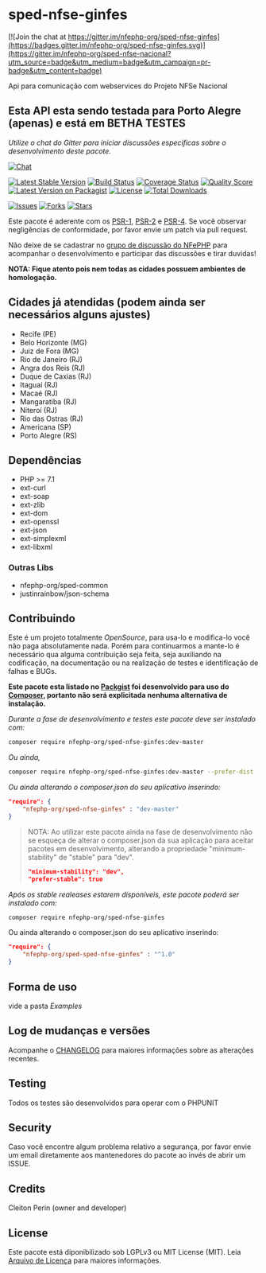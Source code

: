 # sped-nfse-ginfes

[![Join the chat at https://gitter.im/nfephp-org/sped-nfse-ginfes](https://badges.gitter.im/nfephp-org/sped-nfse-ginfes.svg)](https://gitter.im/nfephp-org/sped-nfse-nacional?utm_source=badge&utm_medium=badge&utm_campaign=pr-badge&utm_content=badge)

Api para comunicação com webservices do Projeto NFSe Nacional

## Esta API esta sendo testada para Porto Alegre (apenas) e está em BETHA TESTES

*Utilize o chat do Gitter para iniciar discussões especificas sobre o desenvolvimento deste pacote.*

[![Chat][ico-gitter]][link-gitter]

[![Latest Stable Version][ico-stable]][link-packagist]
[![Build Status][ico-travis]][link-travis]
[![Coverage Status][ico-scrutinizer]][link-scrutinizer]
[![Quality Score][ico-code-quality]][link-code-quality]
[![Latest Version on Packagist][ico-version]][link-packagist]
[![License][ico-license]][link-packagist]
[![Total Downloads][ico-downloads]][link-downloads]

[![Issues][ico-issues]][link-issues]
[![Forks][ico-forks]][link-forks]
[![Stars][ico-stars]][link-stars]

Este pacote é aderente com os [PSR-1], [PSR-2] e [PSR-4]. Se você observar negligências de conformidade, por favor envie um patch via pull request.

[PSR-1]: https://github.com/php-fig/fig-standards/blob/master/accepted/PSR-1-basic-coding-standard.md
[PSR-2]: https://github.com/php-fig/fig-standards/blob/master/accepted/PSR-2-coding-style-guide.md
[PSR-4]: https://github.com/php-fig/fig-standards/blob/master/accepted/PSR-4-autoloader.md

Não deixe de se cadastrar no [grupo de discussão do NFePHP](http://groups.google.com/group/nfephp) para acompanhar o desenvolvimento e participar das discussões e tirar duvidas!

**NOTA: Fique atento pois nem todas as cidades possuem ambientes de homologação.**

## Cidades já atendidas (podem ainda ser necessários alguns ajustes)

- Recife (PE)
- Belo Horizonte (MG)
- Juiz de Fora (MG)
- Rio de Janeiro (RJ)
- Angra dos Reis (RJ)
- Duque de Caxias (RJ)
- Itaguaí (RJ)
- Macaé (RJ)
- Mangaratiba (RJ)
- Niteroí (RJ)
- Rio das Ostras (RJ)
- Americana (SP)
- Porto Alegre (RS)

## Dependências

- PHP >= 7.1
- ext-curl
- ext-soap
- ext-zlib
- ext-dom
- ext-openssl
- ext-json
- ext-simplexml
- ext-libxml

### Outras Libs

- nfephp-org/sped-common
- justinrainbow/json-schema

## Contribuindo
Este é um projeto totalmente *OpenSource*, para usa-lo e modifica-lo você não paga absolutamente nada. Porém para continuarmos a mante-lo é necessário qua alguma contribuição seja feita, seja auxiliando na codificação, na documentação ou na realização de testes e identificação de falhas e BUGs.

**Este pacote esta listado no [Packgist](https://packagist.org/) foi desenvolvido para uso do [Composer](https://getcomposer.org/), portanto não será explicitada nenhuma alternativa de instalação.**

*Durante a fase de desenvolvimento e testes este pacote deve ser instalado com:*
```bash
composer require nfephp-org/sped-nfse-ginfes:dev-master
```

*Ou ainda,*
```bash
composer require nfephp-org/sped-nfse-ginfes:dev-master --prefer-dist
```

*Ou ainda alterando o composer.json do seu aplicativo inserindo:*
```json
"require": {
    "nfephp-org/sped-nfse-ginfes" : "dev-master"
}
```

> NOTA: Ao utilizar este pacote ainda na fase de desenvolvimento não se esqueça de alterar o composer.json da sua aplicação para aceitar pacotes em desenvolvimento, alterando a propriedade "minimum-stability" de "stable" para "dev".
> ```json
> "minimum-stability": "dev",
> "prefer-stable": true
> ```

*Após os stable realeases estarem disponíveis, este pacote poderá ser instalado com:*
```bash
composer require nfephp-org/sped-nfse-ginfes
```
Ou ainda alterando o composer.json do seu aplicativo inserindo:
```json
"require": {
    "nfephp-org/sped-sped-nfse-ginfes" : "^1.0"
}
```

## Forma de uso
vide a pasta *Examples*

## Log de mudanças e versões
Acompanhe o [CHANGELOG](CHANGELOG.md) para maiores informações sobre as alterações recentes.

## Testing

Todos os testes são desenvolvidos para operar com o PHPUNIT

## Security

Caso você encontre algum problema relativo a segurança, por favor envie um email diretamente aos mantenedores do pacote ao invés de abrir um ISSUE.

## Credits

Cleiton Perin (owner and developer)

## License

Este pacote está diponibilizado sob LGPLv3 ou MIT License (MIT). Leia  [Arquivo de Licença](LICENSE.md) para maiores informações.


[ico-stable]: https://poser.pugx.org/nfephp-org/sped-nfse-ginfes/version
[ico-stars]: https://img.shields.io/github/stars/nfephp-org/sped-nfse-ginfes.svg?style=flat-square
[ico-forks]: https://img.shields.io/github/forks/nfephp-org/sped-nfse-ginfes.svg?style=flat-square
[ico-issues]: https://img.shields.io/github/issues/nfephp-org/sped-nfse-ginfes.svg?style=flat-square
[ico-travis]: https://img.shields.io/travis/nfephp-org/sped-nfse-ginfes/master.svg?style=flat-square
[ico-scrutinizer]: https://img.shields.io/scrutinizer/coverage/g/nfephp-org/sped-nfse-ginfes.svg?style=flat-square
[ico-code-quality]: https://img.shields.io/scrutinizer/g/nfephp-org/sped-nfse-ginfes.svg?style=flat-square
[ico-downloads]: https://img.shields.io/packagist/dt/nfephp-org/sped-nfse-ginfes.svg?style=flat-square
[ico-version]: https://img.shields.io/packagist/v/nfephp-org/sped-nfse-ginfes.svg?style=flat-square
[ico-license]: https://poser.pugx.org/nfephp-org/nfephp/license.svg?style=flat-square
[ico-gitter]: https://img.shields.io/badge/GITTER-4%20users%20online-green.svg?style=flat-square

[link-packagist]: https://packagist.org/packages/nfephp-org/sped-nfse-ginfes
[link-travis]: https://travis-ci.org/nfephp-org/sped-nfse-ginfes
[link-scrutinizer]: https://scrutinizer-ci.com/g/nfephp-org/sped-nfse-ginfes/code-structure
[link-code-quality]: https://scrutinizer-ci.com/g/nfephp-org/sped-nfse-ginfes
[link-downloads]: https://packagist.org/packages/nfephp-org/sped-nfse-ginfes
[link-author]: https://github.com/nfephp-org
[link-issues]: https://github.com/nfephp-org/sped-nfse-ginfes/issues
[link-forks]: https://github.com/nfephp-org/sped-nfse-ginfes/network
[link-stars]: https://github.com/nfephp-org/sped-nfse-ginfes/stargazers
[link-gitter]: https://gitter.im/nfephp-org/sped-nfse-ginfes?utm_source=badge&utm_medium=badge&utm_campaign=pr-badge&utm_content=badge